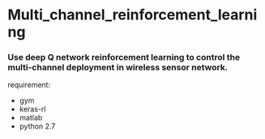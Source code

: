 # Multi_channel_reinforcement_learning

### Use deep Q network reinforcement learning to control the multi-channel deployment in wireless sensor network.

requirement:
- gym
- keras-rl
- matlab
- python 2.7
